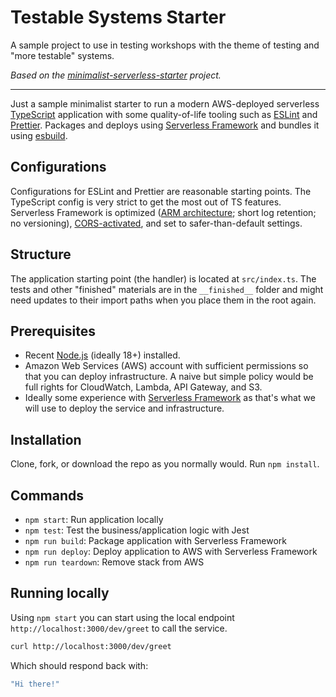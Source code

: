 # Testable Systems Starter

A sample project to use in testing workshops with the theme of testing and "more testable" systems.

_Based on the [minimalist-serverless-starter](https://github.com/mikaelvesavuori/minimalist-serverless-starter) project._

---

Just a sample minimalist starter to run a modern AWS-deployed serverless [TypeScript](https://www.typescriptlang.org) application with some quality-of-life tooling such as [ESLint](https://eslint.org) and [Prettier](https://prettier.io). Packages and deploys using [Serverless Framework](https://www.serverless.com) and bundles it using [esbuild](https://github.com/evanw/esbuild).

## Configurations

Configurations for ESLint and Prettier are reasonable starting points. The TypeScript config is very strict to get the most out of TS features. Serverless Framework is optimized ([ARM architecture](https://aws.amazon.com/blogs/aws/aws-lambda-functions-powered-by-aws-graviton2-processor-run-your-functions-on-arm-and-get-up-to-34-better-price-performance/); short log retention; no versioning), [CORS-activated](https://www.serverless.com/blog/cors-api-gateway-survival-guide/), and set to safer-than-default settings.

## Structure

The application starting point (the handler) is located at `src/index.ts`. The tests and other "finished" materials are in the `__finished__` folder and might need updates to their import paths when you place them in the root again.

## Prerequisites

- Recent [Node.js](https://nodejs.org/en/) (ideally 18+) installed.
- Amazon Web Services (AWS) account with sufficient permissions so that you can deploy infrastructure. A naive but simple policy would be full rights for CloudWatch, Lambda, API Gateway, and S3.
- Ideally some experience with [Serverless Framework](https://www.serverless.com) as that's what we will use to deploy the service and infrastructure.

## Installation

Clone, fork, or download the repo as you normally would. Run `npm install`.

## Commands

- `npm start`: Run application locally
- `npm test`: Test the business/application logic with Jest
- `npm run build`: Package application with Serverless Framework
- `npm run deploy`: Deploy application to AWS with Serverless Framework
- `npm run teardown`: Remove stack from AWS

## Running locally

Using `npm start` you can start using the local endpoint `http://localhost:3000/dev/greet` to call the service.

```bash
curl http://localhost:3000/dev/greet
```

Which should respond back with:

```bash
"Hi there!"
```
